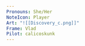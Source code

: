 ```yaml
---
Pronouns: She/Her
NoteIcon: Player
Art: "![[Discovery_c.png]]"
Frame: Vlad
Pilot: calicoskunk
---
```

